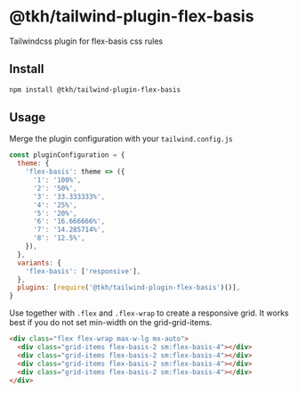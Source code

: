 # @tkh/tailwind-plugin-flex-basis

Tailwindcss plugin for flex-basis css rules

## Install

```sh
npm install @tkh/tailwind-plugin-flex-basis
```

## Usage

Merge the plugin configuration with your `tailwind.config.js`

```js
const pluginConfiguration = {
  theme: {
    'flex-basis': theme => ({
      '1': '100%',
      '2': '50%',
      '3': '33.333333%',
      '4': '25%',
      '5': '20%',
      '6': '16.666666%',
      '7': '14.285714%',
      '8': '12.5%',
    }),
  },
  variants: {
    'flex-basis': ['responsive'],
  },
  plugins: [require('@tkh/tailwind-plugin-flex-basis')()],
}
```

Use together with `.flex` and `.flex-wrap` to create a responsive grid. It works best if you do not set min-width on the grid-grid-items.

```html
<div class="flex flex-wrap max-w-lg mx-auto">
  <div class="grid-items flex-basis-2 sm:flex-basis-4"></div>
  <div class="grid-items flex-basis-2 sm:flex-basis-4"></div>
  <div class="grid-items flex-basis-2 sm:flex-basis-4"></div>
  <div class="grid-items flex-basis-2 sm:flex-basis-4"></div>
</div>
```
